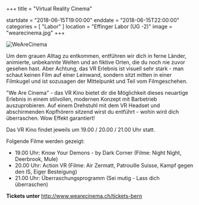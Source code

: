 +++
title = "Virtual Reality Cinema"

startdate = "2018-06-15T19:00:00"
enddate = "2018-06-15T22:00:00"
categories = [ "Labor" ]
location = "Effinger Labor (UG -2)"
image = "wearecinema.jpg"
+++

![WeAreCinema](wearecinema.jpg)

Um dem grauen Alltag zu entkommen, entführen wir dich in ferne Länder, animierte, unbekannte Welten und an fiktive Orten, die du noch nie zuvor gesehen hast. Aber Achtung, das VR Erlebnis ist visuell sehr stark - man schaut keinen Film auf einer Leinwand, sondern sitzt mitten in einer Filmkugel und ist sozusagen der Mittelpunkt und Teil vom Filmgeschehen.

"We Are Cinema" - das VR Kino bietet dir die Möglichkeit dieses neuartige Erlebnis in einem stilvollen, modernen Konzept mit Barbetrieb auszuprobieren. Auf einem Drehstuhl mit dem VR Headset und abschirmenden Kopfhörern sitzend wirst du entführt - wohin wird dich überraschen. Wow Effekt garantiert!

Das VR Kino findet jeweils um 19.00 / 20.00 / 21.00 Uhr statt.

Folgende Filme werden gezeigt:

* 19.00 Uhr: Know Your Demons - by Dark Corner (Filme: Night Night, Deerbrook, Mule)
* 20.00 Uhr: Action VR (Filme: Air Zermatt, Patrouille Suisse, Kampf gegen den IS, Eiger Besteigung)
* 21.00 Uhr: Überraschungsprogramm (Sei mutig - Lass dich überraschen)

**Tickets unter** http://www.wearecinema.ch/tickets-bern
